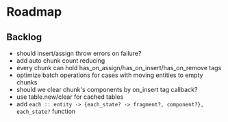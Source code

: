 # Roadmap

## Backlog

- should insert/assign throw errors on failure?
- add auto chunk count reducing
- every chunk can hold has_on_assign/has_on_insert/has_on_remove tags
- optimize batch operations for cases with moving entities to empty chunks
- should we clear chunk's components by on_insert tag callback?
- use table.new/clear for cached tables
- add `each :: entity -> {each_state? -> fragment?, component?}, each_state?` function
